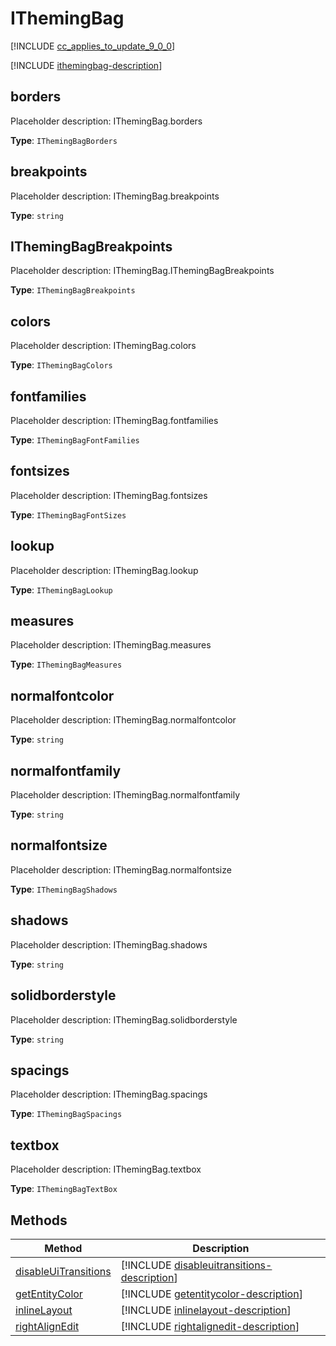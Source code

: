 # IThemingBag

[!INCLUDE [cc_applies_to_update_9_0_0](../../../includes/cc_applies_to_update_9_0_0.md)]

[!INCLUDE [ithemingbag-description](includes/ithemingbag-description.md)]

## borders

Placeholder description: IThemingBag.borders

**Type**: `IThemingBagBorders`



## breakpoints

Placeholder description: IThemingBag.breakpoints

**Type**: `string`



## IThemingBagBreakpoints

Placeholder description: IThemingBag.IThemingBagBreakpoints

**Type**: `IThemingBagBreakpoints`



## colors

Placeholder description: IThemingBag.colors

**Type**: `IThemingBagColors`



## fontfamilies

Placeholder description: IThemingBag.fontfamilies

**Type**: `IThemingBagFontFamilies`



## fontsizes

Placeholder description: IThemingBag.fontsizes

**Type**: `IThemingBagFontSizes`



## lookup

Placeholder description: IThemingBag.lookup

**Type**: `IThemingBagLookup`



## measures

Placeholder description: IThemingBag.measures

**Type**: `IThemingBagMeasures`



## normalfontcolor

Placeholder description: IThemingBag.normalfontcolor

**Type**: `string`



## normalfontfamily

Placeholder description: IThemingBag.normalfontfamily

**Type**: `string`



## normalfontsize

Placeholder description: IThemingBag.normalfontsize

**Type**: `IThemingBagShadows`



## shadows

Placeholder description: IThemingBag.shadows

**Type**: `string`



## solidborderstyle

Placeholder description: IThemingBag.solidborderstyle

**Type**: `string`



## spacings

Placeholder description: IThemingBag.spacings

**Type**: `IThemingBagSpacings`



## textbox

Placeholder description: IThemingBag.textbox

**Type**: `IThemingBagTextBox`




## Methods

|Method | Description | 
| ------|-------------|
|[disableUiTransitions](ithemingbag/disableuitransitions.md)|[!INCLUDE [disableuitransitions-description](ithemingbag/includes/disableuitransitions-description.md)]|
|[getEntityColor](ithemingbag/getentitycolor.md)|[!INCLUDE [getentitycolor-description](ithemingbag/includes/getentitycolor-description.md)]|
|[inlineLayout](ithemingbag/inlinelayout.md)|[!INCLUDE [inlinelayout-description](ithemingbag/includes/inlinelayout-description.md)]|
|[rightAlignEdit](ithemingbag/rightalignedit.md)|[!INCLUDE [rightalignedit-description](ithemingbag/includes/rightalignedit-description.md)]|
